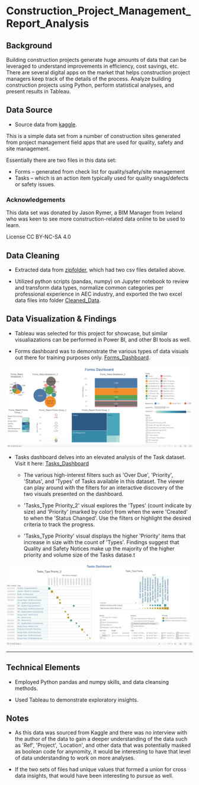 # Construction_Project_Management_Report_Analysis

## Background 
Building construction projects generate huge amounts of data that can be leveraged to understand improvements in efficiency, cost savings, etc. There are several digital apps on the market that helps construction project managers keep track of the details of the process.  Analyze building construction projects using Python, perform statistical analyses, and present results in Tableau.

## Data Source
* Source data from [kaggle](https://www.kaggle.com/claytonmiller/construction-and-project-management-example-data).

This is a simple data set from a number of construction sites generated from project management field apps that are used for quality, safety and site management.

Essentially there are two files in this data set:
* Forms – generated from check list for quality/safety/site management
* Tasks – which is an action item typically used for quality snags/defects or safety issues.

### Acknowledgements
This data set was donated by Jason Rymer, a BIM Manager from Ireland who was keen to see more construction-related data online to be used to learn.

License CC BY-NC-SA 4.0

## Data Cleaning
* Extracted data from [zipfolder](Raw_Data/archive (1)), which had two csv files detailed above.

* Utilized python scripts (pandas, numpy) on Jupyter notebook to review and transform data types, normalize common categories per professional experience in AEC industry, and exported the two excel data files into folder [Cleaned_Data](Cleaned_Data).

## Data Visualization & Findings
* Tableau was selected for this project for showcase, but similar visualiazations can be performed in Power BI, and other BI tools as well.

* Forms dashboard was to demonstrate the various types of data visuals out there for training purposes only. [Forms_Dashboard](https://public.tableau.com/views/2022-0118Forms_Dashboard/Forms_Dashboard?:language=en-US&:display_count=n&:origin=viz_share_link).


![Forms.png](Readme_Images/Forms.PNG)


* Tasks dashboard delves into an elevated analysis of the Task dataset. Visit it here: [Tasks_Dashboard](https://public.tableau.com/views/2022-0118Tasks_Dashboard/Tasks_Dashboard?:language=en-US&publish=yes&:display_count=n&:origin=viz_share_link)

    * The various high-interest filters such as 'Over Due', 'Priority', 'Status', and 'Types' of Tasks available in this dataset. The viewer can play around with the filters for an interactive discovery of the two visuals presented on the dashboard.

    * 'Tasks_Type Priority_2' visual explores the 'Types' (count indicate by size) and 'Priority' (marked by color) from when the were 'Created' to when the 'Status Changed'. Use the filters or highlight the desired criteria to track the progress.

    * 'Tasks_Type Priority' visual displays the higher 'Priority' items that increase in size with the count of 'Types'. Findings suggest that Quality and Safety Notices make up the majority of the higher priority and volume size of the Tasks datase.t


![Tasks.png](Readme_Images/Tasks.PNG)


---

## Technical Elements

* Employed Python pandas and numpy skills, and data cleansing methods.

* Used Tableau to demonstrate exploratory insights.


## Notes

* As this data was sourced from Kaggle and there was no interview with the author of the data to gain a deeper understanding of the data such as 'Ref', 'Project', 'Location', and other data that was potentially masked as boolean code for anynomity, it would be interesting to have that level of data understanding to work on more analyses.

* If the two sets of files had unique values that formed a union for cross data insights, that would have been interesting to pursue as well.